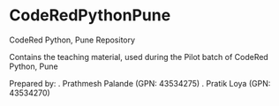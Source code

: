 # CodeRedPythonPune
CodeRed Python, Pune Repository

Contains the teaching material, used during the Pilot batch of CodeRed Python, Pune

Prepared by:
. Prathmesh Palande (GPN: 43534275)
. Pratik Loya (GPN: 43534270)
